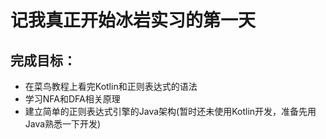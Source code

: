 # 记我真正开始冰岩实习的第一天

## 完成目标：

+ 在菜鸟教程上看完Kotlin和正则表达式的语法
+ 学习NFA和DFA相关原理
+ 建立简单的正则表达式引擎的Java架构(暂时还未使用Kotlin开发，准备先用Java熟悉一下开发)







